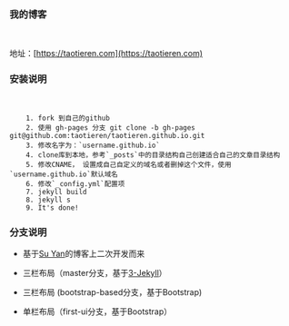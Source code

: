 ### 我的博客
​

地址：[https://taotieren.com](https://taotieren.com)


### 安装说明

​
```
    1. fork 到自己的github
    2. 使用 gh-pages 分支 git clone -b gh-pages git@github.com:taotieren/taotieren.github.io.git
    3. 修改名字为：`username.github.io`
    4. clone库到本地，参考`_posts`中的目录结构自己创建适合自己的文章目录结构
    5. 修改CNAME， 设置成自己自定义的域名或者删掉这个文件，使用`username.github.io`默认域名
    6. 修改`_config.yml`配置项
    7. jekyll build
    8. jekyll s
    9. It's done!

```



### 分支说明

- 基于[Su Yan](https://github.com/suyan/suyan.github.io)的博客上二次开发而来

- 三栏布局（master分支，基于[3-Jekyll](https://github.com/P233/3-Jekyll)）

- 三栏布局 (bootstrap-based分支，基于Bootstrap)

- 单栏布局（first-ui分支，基于Bootstrap）
